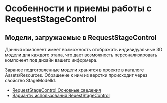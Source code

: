 # Особенности и приемы работы с RequestStageControl

## Модели, загружаемые в RequestStageControl

Данный компонент имеет возможность отображать индивидуальные 3D модели для каждого этапа, что дает возможность персонализировать компонент под дизайн вашего информера.

Заранее подготовленные модели хранятся в проекте в каталоге Assets\Resources. Обращение к ним из верстки происходит через свойство StageModelId. 



- [RequestStageControl Основные сведения](README.md)
- [Варианты использования ReuestStageControl](presentations.md)



